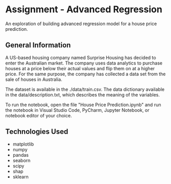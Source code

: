 # Assignment - Advanced Regression
An exploration of building advanced regression model for a house price prediction.

## General Information
A US-based housing company named Surprise Housing has decided to enter the Australian market. The company uses data analytics to purchase houses at a price below their actual values and flip them on at a higher price. For the same purpose, the company has collected a data set from the sale of houses in Australia. 

The dataset is available in the ./data/train.csv. The data dictionary available in the data/description.txt, which describes the meaning of the variables.

To run the notebook, open the file "House Price Prediction.ipynb" and run the notebook in Visual Studio Code, PyCharm, Jupyter Notebook, or notebook editor of your choice.

## Technologies Used
- matplotlib
- numpy
- pandas
- seaborn
- scipy
- shap
- sklearn